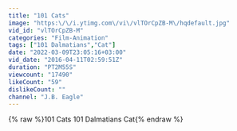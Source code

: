 ```yaml
---
title: "101 Cats"
image: "https:\/\/i.ytimg.com\/vi\/vlTOrCpZB-M\/hqdefault.jpg"
vid_id: "vlTOrCpZB-M"
categories: "Film-Animation"
tags: ["101 Dalmatians","Cat"]
date: "2022-03-09T23:05:16+03:00"
vid_date: "2016-04-11T02:59:51Z"
duration: "PT2M55S"
viewcount: "17490"
likeCount: "59"
dislikeCount: ""
channel: "J.B. Eagle"
---
```

{% raw %}101 Cats 101 Dalmatians Cat{% endraw %}

